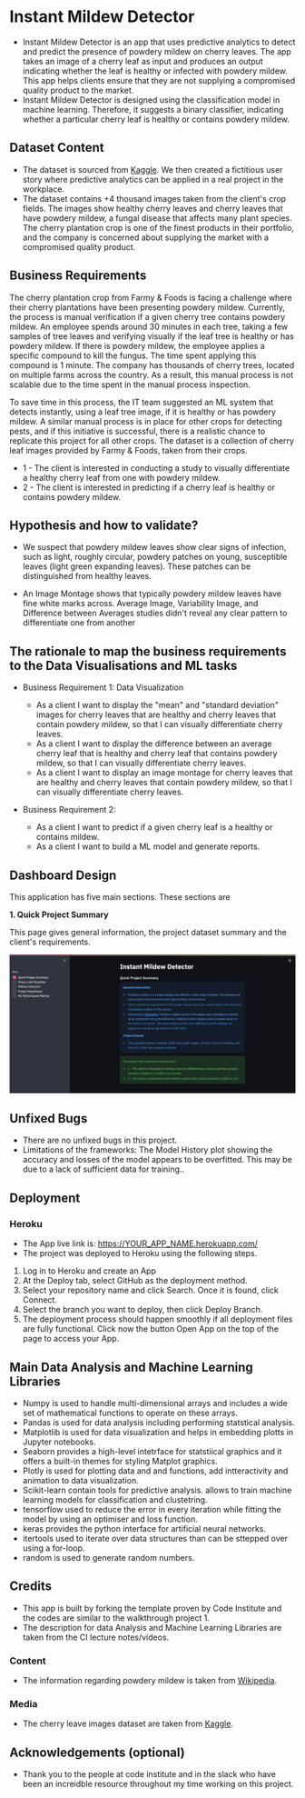 # Instant Mildew Detector

* Instant Mildew Detector is an app that uses predictive analytics to detect and predict the presence of powdery mildew on cherry leaves. The app takes an image of a cherry leaf as input and produces an output indicating whether the leaf is healthy or infected with powdery mildew. This app helps clients ensure that they are not supplying a compromised quality product to the market. 
* Instant Mildew Detector is designed using the classification model in machine learning. Therefore, it suggests a binary classifier, indicating whether a particular cherry leaf is healthy or contains powdery mildew.

## Dataset Content
* The dataset is sourced from [Kaggle](https://www.kaggle.com/codeinstitute/cherry-leaves). We then created a fictitious user story where predictive analytics can be applied in a real project in the workplace.
* The dataset contains +4 thousand images taken from the client's crop fields. The images show healthy cherry leaves and cherry leaves that have powdery mildew, a fungal disease that affects many plant species. The cherry plantation crop is one of the finest products in their portfolio, and the company is concerned about supplying the market with a compromised quality product.



## Business Requirements
The cherry plantation crop from Farmy & Foods is facing a challenge where their cherry plantations have been presenting powdery mildew. Currently, the process is manual verification if a given cherry tree contains powdery mildew. An employee spends around 30 minutes in each tree, taking a few samples of tree leaves and verifying visually if the leaf tree is healthy or has powdery mildew. If there is powdery mildew, the employee applies a specific compound to kill the fungus. The time spent applying this compound is 1 minute.  The company has thousands of cherry trees, located on multiple farms across the country. As a result, this manual process is not scalable due to the time spent in the manual process inspection.

To save time in this process, the IT team suggested an ML system that detects instantly, using a leaf tree image, if it is healthy or has powdery mildew. A similar manual process is in place for other crops for detecting pests, and if this initiative is successful, there is a realistic chance to replicate this project for all other crops. The dataset is a collection of cherry leaf images provided by Farmy & Foods, taken from their crops.


* 1 - The client is interested in conducting a study to visually differentiate a healthy cherry leaf from one with powdery mildew.
* 2 - The client is interested in predicting if a cherry leaf is healthy or contains powdery mildew.


## Hypothesis and how to validate?
* We suspect that powdery mildew leaves show clear signs of infection, such as light, roughly circular, powdery patches on young, susceptible leaves (light green expanding leaves). These patches can be distinguished from healthy leaves.

* An Image Montage shows that typically powdery mildew leaves have fine white marks across. Average Image, Variability Image, and Difference between Averages studies didn't reveal any clear pattern to differentiate one from another


## The rationale to map the business requirements to the Data Visualisations and ML tasks

* Business Requirement 1: Data Visualization

    * As a client I want to display the "mean" and "standard deviation" images for cherry leaves that are healthy and cherry leaves that contain powdery mildew, so that I can visually differentiate cherry leaves. 
    * As a client I want to display the difference between an average cherry leaf that is healthy and cherry leaf that contains powdery mildew, so that I can visually differentiate cherry leaves.
    * As a client I want to display an image montage for cherry leaves that are healthy and cherry leaves that contain powdery mildew, so that I can visually differentiate cherry leaves.  

* Business Requirement 2:

    * As a client I want to predict if a given cherry leaf is a healthy or contains mildew.
    * As a client I want to build a ML model and generate reports.



## Dashboard Design
This application has five main sections. These sections are
 

**1. Quick Project Summary**

This page gives general information, the project dataset summary and the client's requirements.

![streamlit cover](documentation/project_summary.png)


## Unfixed Bugs
* There are no unfixed bugs in this project.
* Limitations of the frameworks: The Model History plot showing the accuracy and losses of the model appears to be overfitted. This may be due to a lack of sufficient data for training..

## Deployment
### Heroku

* The App live link is: https://YOUR_APP_NAME.herokuapp.com/ 
* The project was deployed to Heroku using the following steps.

1. Log in to Heroku and create an App
2. At the Deploy tab, select GitHub as the deployment method.
3. Select your repository name and click Search. Once it is found, click Connect.
4. Select the branch you want to deploy, then click Deploy Branch.
5. The deployment process should happen smoothly if all deployment files are fully functional. Click now the button Open App on the top of the page to access your App.


## Main Data Analysis and Machine Learning Libraries
* Numpy is used to handle multi-dimensional arrays and includes a wide set of mathematical functions to operate on these arrays. 
* Pandas is used for data analysis including performing statstical analysis. 
* Matplotlib is used for data visualization and helps in embedding plotts in Jupyter notebooks. 
* Seaborn provides a high-level intetrface for statstiical graphics and it offers a built-in themes for styling Matplot graphics. 
* Plotly is used for plotting data and and functions, add intteractivity and animation to data visualization. 
* Scikit-learn contain tools for predictive analysis. allows to train machine learning models for classification and clustetring. 
* tensorflow used to reduce the error in every iteration while fitting the model by using an optimiser and loss function.
* keras provides the python interface for artificial neural networks. 
* itertools used to iterate over data structures than can be sttepped over using a for-loop. 
* random is used to generate random numbers. 


## Credits 

* This app is built by forking the template proven by Code Institute and the codes are 
similar to the walkthrough project 1. 
* The description for data Analysis and Machine Learning Libraries are taken from the CI lecture notes/videos. 


### Content 

- The information regarding powdery mildew is taken from [Wikipedia](https://en.wikipedia.org/wiki/Powdery_mildew).

### Media

- The cherry leave images dataset are taken from [Kaggle](https://www.kaggle.com/codeinstitute/cherry-leaves).


## Acknowledgements (optional)
* Thank you to the people at code institute and in the slack who have been an increidble resource throughout my time working on this project.
